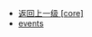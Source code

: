 - [返回上一级 [core]](page/web前端/工具库/Swiper/swiper-8.4.7/swiper/core/)
- [events](page/web前端/工具库/Swiper/swiper-8.4.7/swiper/core/events/)
